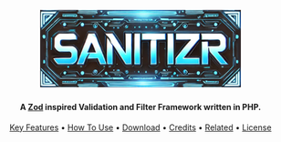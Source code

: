 <h1 align="center">
  <br>
  <a href="https://github.com/Nebalus/Sanitizr"><img src="https://github.com/Nebalus/Sanitizr/blob/dev/imgs/logo.jpg?raw=true" alt="Sanitzr" width="70%"></a>
  <br>
</h1>

<h4 align="center">A <a href="https://zod.dev" target="_blank">Zod</a> inspired Validation and Filter Framework written in PHP.</h4>

<p align="center">
  <a href="#key-features">Key Features</a> •
  <a href="#how-to-use">How To Use</a> •
  <a href="#download">Download</a> •
  <a href="#credits">Credits</a> •
  <a href="#related">Related</a> •
  <a href="#license">License</a>
</p>
